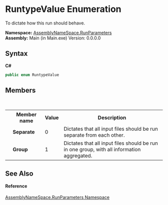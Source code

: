 # RuntypeValue Enumeration
 

To dictate how this run should behave.

**Namespace:**&nbsp;<a href="4763cf1c-e4af-43c5-78fe-6f03f6e2281f">AssemblyNameSpace.RunParameters</a><br />**Assembly:**&nbsp;Main (in Main.exe) Version: 0.0.0.0

## Syntax

**C#**<br />
``` C#
public enum RuntypeValue
```


## Members
&nbsp;<table><tr><th></th><th>Member name</th><th>Value</th><th>Description</th></tr><tr><td /><td target="F:AssemblyNameSpace.RunParameters.RuntypeValue.Separate">**Separate**</td><td>0</td><td>Dictates that all input files should be run separate from each other.</td></tr><tr><td /><td target="F:AssemblyNameSpace.RunParameters.RuntypeValue.Group">**Group**</td><td>1</td><td>Dictates that all input files should be run in one group, with all information aggregated.</td></tr></table>

## See Also


#### Reference
<a href="4763cf1c-e4af-43c5-78fe-6f03f6e2281f">AssemblyNameSpace.RunParameters Namespace</a><br />